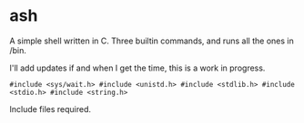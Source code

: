 # ash
A simple shell written in C. Three builtin commands, and runs all the ones in /bin.

I'll add updates if and when I get the time, this is a work in progress.

`#include <sys/wait.h>
#include <unistd.h>
#include <stdlib.h>
#include <stdio.h>
#include <string.h>`

Include files required. 
